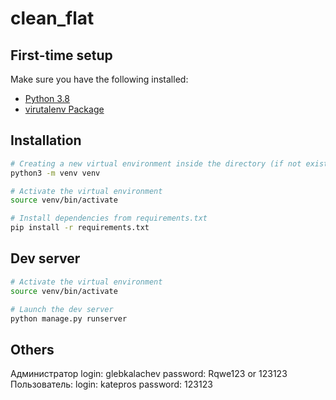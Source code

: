 # clean_flat

## First-time setup

Make sure you have the following installed:

- [Python 3.8](https://www.python.org/)
- [virutalenv Package](https://python-scripts.com/virtualenv)

## Installation

```bash
# Creating a new virtual environment inside the directory (if not exists)
python3 -m venv venv

# Activate the virtual environment
source venv/bin/activate

# Install dependencies from requirements.txt
pip install -r requirements.txt
```

## Dev server

```bash
# Activate the virtual environment
source venv/bin/activate

# Launch the dev server
python manage.py runserver
```

## Others

Администратор
login: glebkalachev
password: Rqwe123 or 123123
Пользователь:
login: katepros
password: 123123
